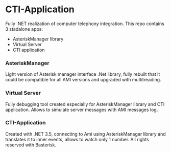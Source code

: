 # CTI-Application

Fully .NET realization of computer telephony integration. 
This repo contains 3 stadalone apps:

 - AsteriskManager library
 - Virtual Server
 - CTI application
 
 ### AsteriskManager
 Light version of Asterisk manager interface .Net library, fully rebuilt that it could be compatible for all AMI versions and upgraded with multitreading.
 
 ### Virtual Server
 Fully debugging tool created especially for AsteriskManager library and CTI application. Allows to simulate server messages with AMI messages log. 

 ### CTI-Application
Created with .NET 3.5, connecting to Ami using AsteriskManager library and translates it to inner events, allows to watch only 1 number. All rights reserved with Basterisk.

